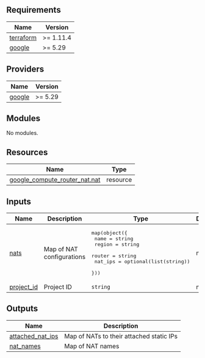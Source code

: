 ## Requirements

| Name | Version |
|------|---------|
| <a name="requirement_terraform"></a> [terraform](#requirement\_terraform) | >= 1.11.4 |
| <a name="requirement_google"></a> [google](#requirement\_google) | >= 5.29 |

## Providers

| Name | Version |
|------|---------|
| <a name="provider_google"></a> [google](#provider\_google) | >= 5.29 |

## Modules

No modules.

## Resources

| Name | Type |
|------|------|
| [google_compute_router_nat.nat](https://registry.terraform.io/providers/hashicorp/google/latest/docs/resources/compute_router_nat) | resource |

## Inputs

| Name | Description | Type | Default | Required |
|------|-------------|------|---------|:--------:|
| <a name="input_nats"></a> [nats](#input\_nats) | Map of NAT configurations | <pre>map(object({<br/>    name    = string<br/>    region  = string<br/>    router  = string<br/>    nat_ips = optional(list(string))<br/>  }))</pre> | n/a | yes |
| <a name="input_project_id"></a> [project\_id](#input\_project\_id) | Project ID | `string` | n/a | yes |

## Outputs

| Name | Description |
|------|-------------|
| <a name="output_attached_nat_ips"></a> [attached\_nat\_ips](#output\_attached\_nat\_ips) | Map of NATs to their attached static IPs |
| <a name="output_nat_names"></a> [nat\_names](#output\_nat\_names) | Map of NAT names |
